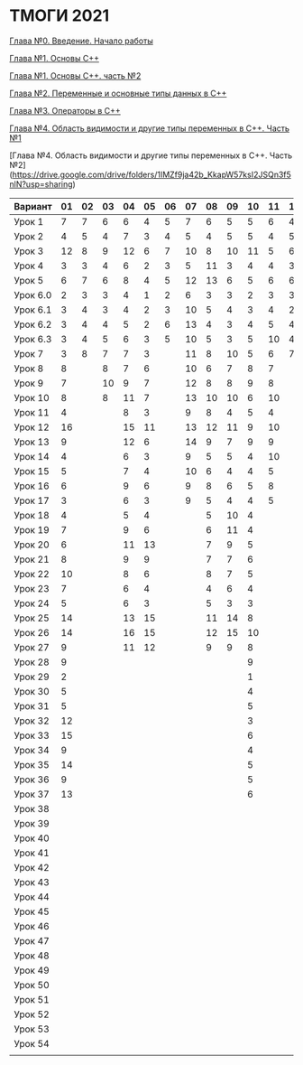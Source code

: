 # ТМОГИ 2021

[Глава №0. Введение. Начало работы](https://drive.google.com/drive/folders/1q9ILkl6kPBrzqY5IDAdt2iB8K4RCu3_s)

[Глава №1. Основы C++](https://drive.google.com/drive/folders/1dMwYSpwDyVjM3WYAmFnPbQyAa7Ku27ae?usp=sharing)

[Глава №1. Основы C++. часть №2](https://drive.google.com/drive/folders/1fXnj1Y5SFlGWLntIE1J1n9CxaEfAoDRt?usp=sharing)

[Глава №2. Переменные и основные типы данных в C++](https://drive.google.com/drive/folders/1H2bi6jBYB0l9SboeHFAvLMLuulBqJsar?usp=sharing)

[Глава №3. Операторы в C++](https://drive.google.com/drive/folders/16XzNa9f414aQFBlKuvIkwz7AKf2PCaL8?usp=sharing)

[Глава №4. Область видимости и другие типы переменных в C++. Часть №1](https://drive.google.com/drive/folders/18j9-sDrLqS7UFw7azZ-Sh42akJAXK9d5?usp=sharing)

[Глава №4. Область видимости и другие типы переменных в C++. Часть №2]
(https://drive.google.com/drive/folders/1IMZf9ja42b_KkapW57ksI2JSQn3f5nlN?usp=sharing)

| Вариант  | 01 | 02 | 03 | 04 | 05 | 06 | 07 | 08 | 09 | 10 | 11 | 12 | 13 | 14 | 15 | 16 | 17 | 18 | 19 | 20 |
| -------  | -- | -- | -- | -- | -- | -- | -- | -- | -- | -- | -- | -- | -- | -- | -- | -- | -- | -- | -- | -- |
| Урок 1   |  7 |  7 |  6 |  6 |  4 |  5 |  7 |  6 |  5 |  5 | 6  |  4 |    |  4 |  5 |  4 |  6 |  5 |  4 |    |
| Урок 2   |  4 |  5 |  4 |  7 |  3 |  4 |  5 |  4 |  5 |  5 | 4  |  5 |    |  2 |  4 |  2 |  4 |  3 |  5 |    |
| Урок 3   | 12 |  8 |  9 | 12 |  6 |  7 | 10 |  8 | 10 | 11 | 5  |  6 |    |  6 | 11 |  6 |  8 | 10 |  9 |    |
| Урок 4   |  3 |  3 |  4 |  6 |  2 |  3 |  5 | 11 |  3 |  4 | 4  |  3 |    |  2 |  2 |  2 |  4 |  8 |  5 |    |
| Урок 5   |  6 |  7 |  6 |  8 |  4 |  5 | 12 | 13 |  6 |  5 | 6  |  6 |    |  5 |  6 |  5 |  8 | 14 |  6 |    |
| Урок 6.0 |  2 |  3 |  3 |  4 |  1 |  2 |  6 |  3 |  3 |  2 | 3  |  3 |    |  1 |  2 |  1 |  2 |  2 |  2 |    |
| Урок 6.1 |  3 |  4 |  3 |  4 |  2 |  3 | 10 |  5 |  4 |  3 | 4  |  2 |    |  1 |  3 |  2 |  4 |  5 |  3 |    |
| Урок 6.2 |  3 |  4 |  4 |  5 |  2 |  6 | 13 |  4 |  3 |  4 | 5  |  4 |    |  3 |  3 |  3 |  3 |  4 |  4 |    |
| Урок 6.3 |  3 |  4 |  5 |  6 |  3 |  5 | 10 |  5 |  3 |  5 | 10 |  4 |    |  2 |  2 |  3 |  4 |  5 |  5 |    |
| Урок 7   |  3 |  8 |  7 |  7 |  3 |    | 11 |  8 | 10 |  5 | 6  |  7 |    |  3 |  9 |  3 |  4 |  4 |  7 |    |
| Урок 8   |  8 |    |  8 |  7 |  6 |    | 10 |  6 |  7 |  8 | 7  |    |    | 10 |  6 |  9 |  8 | 10 |  9 |    |
| Урок 9   |  7 |    | 10 |  9 |  7 |    | 12 |  8 |  8 |  9 | 8  |    |    | 11 |  8 |  9 |  8 |  8 |  9 |    |
| Урок 10  |  8 |    |  8 | 11 |  7 |    | 13 | 10 | 10 |  6 | 10 |    |    | 10 |  6 |  8 |  6 |  6 |  8 |    |
| Урок 11  |  4 |    |    |  8 |  3 |    |  9 |  8 |  4 |  5 |  4 |    |    |  7 |  4 |  5 |  5 |  3 |  4 |    |
| Урок 12  | 16 |    |    | 15 | 11 |    | 13 | 12 | 11 |  9 | 10 |    |    | 14 | 10 | 12 | 10 |  8 | 10 |    |
| Урок 13  |  9 |    |    | 12 |  6 |    | 14 | 9  |  7 |  9 |  9 |    |    |  9 |  7 |  8 |  8 | 10 |  9 |    |
| Урок 14  |  4 |    |    |  6 |  3 |    |  9 | 5  |  5 |  4 | 10 |    |    |  5 |  3 |  4 |  5 |  3 |  5 |    |
| Урок 15  |  5 |    |    |  7 |  4 |    | 10 | 6  |  4 |  4 |  5 |    |    |  6 |  4 |  5 |  5 |  4 |  6 |    |
| Урок 16  |  6 |    |    |  9 |  6 |    |  9 | 8  |  6 |  5 |  8 |    |    |  7 |  5 |  6 |  5 |  5 |  5 |    |
| Урок 17  |  3 |    |    |  6 |  3 |    |  9 | 5  |  4 |  4 |  5 |    |    |  4 |  3 |  4 |  5 |  5 |  4 |    |
| Урок 18  |  4 |    |    |  5 |  4 |    |    | 5  | 10 |  4 |    |    |    |  5 |  6 |  4 |    |  4 |  5 |    |
| Урок 19  |  7 |    |    |  9 |  6 |    |    | 6  | 11 |  4 |    |    |    |  8 |  7 |  4 |    |  5 |  5 |    |
| Урок 20  |  6 |    |    | 11 | 13 |    |    | 7  |  9 |  5 |    |    |    |  8 |  7 |  5 |    |  5 |  7 |    |
| Урок 21  |  8 |    |    |  9 |  9 |    |    | 7  |  7 |  6 |    |    |    |  9 |  9 |  6 |    |  6 |  9 |    |
| Урок 22  | 10 |    |    |  8 |  6 |    |    | 8  |  7 |  5 |    |    |    |  6 |  7 |  7 |    |  6 |  6 |    |
| Урок 23  |  7 |    |    |  6 |  4 |    |    | 4  |  6 |  4 |    |    |    |  5 |  6 |  5 |    |  5 |  6 |    |
| Урок 24  |  5 |    |    |  6 |  3 |    |    | 5  |  3 |  3 |    |    |    |  4 |  3 |  3 |    |  4 |  3 |    |
| Урок 25  | 14 |    |    | 13 | 15 |    |    | 11 | 14 |  8 |    |    |    | 14 | 12 | 11 |    |  9 | 11 |    |
| Урок 26  | 14 |    |    | 16 | 15 |    |    | 12 | 15 | 10 |    |    |    | 14 | 15 | 12 |    |  9 | 10 |    |
| Урок 27  |  9 |    |    | 11 | 12 |    |    | 9  |  9 |  8 |    |    |    |  9 | 11 | 10 |    |  9 |  9 |    |
| Урок 28  |  9 |    |    |    |    |    |    |    |    |  9 |    |    |    | 10 |  9 |  9 |    |    |    |    |
| Урок 29  |  2 |    |    |    |    |    |    |    |    |  1 |    |    |    | 3  |  2 |  2 |    |    |    |    |
| Урок 30  |  5 |    |    |    |    |    |    |    |    |  4 |    |    |    | 4  |  4 |  5 |    |    |    |    |
| Урок 31  |  5 |    |    |    |    |    |    |    |    |  5 |    |    |    | 5  |  4 |  5 |    |    |    |    |
| Урок 32  | 12 |    |    |    |    |    |    |    |    |  3 |    |    |    | 4  |  3 |  3 |    |    |    |    |
| Урок 33  | 15 |    |    |    |    |    |    |    |    |  6 |    |    |    | 5  |  4 |  5 |    |    |    |    |
| Урок 34  |  9 |    |    |    |    |    |    |    |    |  4 |    |    |    | 5  |  4 |  5 |    |    |    |    |
| Урок 35  | 14 |    |    |    |    |    |    |    |    |  5 |    |    |    | 7  |  5 |  5 |    |    |    |    |
| Урок 36  |  9 |    |    |    |    |    |    |    |    |  5 |    |    |    | 7  |  5 |  5 |    |    |    |    |
| Урок 37  | 13 |    |    |    |    |    |    |    |    |  6 |    |    |    | 8  |  7 |  6 |    |    |    |    |
| Урок 38  |    |    |    |    |    |    |    |    |    |    |    |    |    |    |  9 |  8 |    |    |    |    |
| Урок 39  |    |    |    |    |    |    |    |    |    |    |    |    |    |    |  7 |  8 |    |    |    |    |
| Урок 40  |    |    |    |    |    |    |    |    |    |    |    |    |    |    |  5 |  6 |    |    |    |    |
| Урок 41  |    |    |    |    |    |    |    |    |    |    |    |    |    |    |  6 |  7 |    |    |    |    |
| Урок 42  |    |    |    |    |    |    |    |    |    |    |    |    |    |    |  8 |  7 |    |    |    |    |
| Урок 43  |    |    |    |    |    |    |    |    |    |    |    |    |    |    | 10 | 10 |    |    |    |    |
| Урок 44  |    |    |    |    |    |    |    |    |    |    |    |    |    |    | 11 | 10 |    |    |    |    |
| Урок 45  |    |    |    |    |    |    |    |    |    |    |    |    |    |    | 11 | 10 |    |    |    |    |
| Урок 46  |    |    |    |    |    |    |    |    |    |    |    |    |    |    | 13 | 12 |    |    |    |    |
| Урок 47  |    |    |    |    |    |    |    |    |    |    |    |    |    |    |    |    |    |    |    |    |
| Урок 48  |    |    |    |    |    |    |    |    |    |    |    |    |    |    |    |    |    |    |    |    |
| Урок 49  |    |    |    |    |    |    |    |    |    |    |    |    |    |    |    |    |    |    |    |    |
| Урок 50  |    |    |    |    |    |    |    |    |    |    |    |    |    |    |    |    |    |    |    |    |
| Урок 51  |    |    |    |    |    |    |    |    |    |    |    |    |    |    |    |    |    |    |    |    |
| Урок 52  |    |    |    |    |    |    |    |    |    |    |    |    |    |    |    |    |    |    |    |    |
| Урок 53  |    |    |    |    |    |    |    |    |    |    |    |    |    |    |    |    |    |    |    |    |
| Урок 54  |    |    |    |    |    |    |    |    |    |    |    |    |    |    |    |    |    |    |    |    |
|          |    |    |    |    |    |    |    |    |    |    |    |    |    |    |    |    |    |    |    |    |

